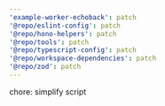 ```yaml
---
'example-worker-echoback': patch
'@repo/eslint-config': patch
'@repo/hono-helpers': patch
'@repo/tools': patch
'@repo/typescript-config': patch
'@repo/workspace-dependencies': patch
'@repo/zod': patch
---
```


chore: simplify script
